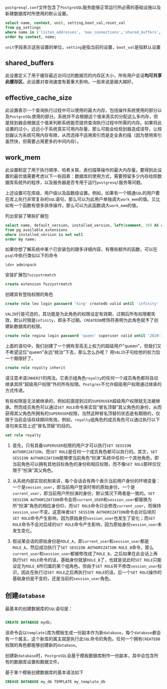 `postgresql.conf`文件包含了`PostgreSQL`服务能够正常运行所必需的基础设施以及新建数据库时所使用的默认设置。


```sql
select name, context, unit, setting,boot_val,reset_val
from pg_settings
where name in ('listen_addresses', 'max_connections','shared_buffers', 'effective_cache_size', 'work_mem', 'maintenance_work_mem')
order by context, name;
```

`unit`字段表示这些设置的单位，`setting`是指当前的设置，`boot_val`是指默认设置

## shared_buffers

此设置定义了用于缓存最近访问过的数据页的内存区大小，所有用户会话**均可共享此缓存区**。此设置对查询速度有着重大影响，一般来说是越大越好。

## effective_cache_size

此设置表示一个查询执行过程中可以使用的最大内存，包括操作系统使用的部分以及`PostgreSQL`使用的部分。系统并不会根据这个值来真实的分配这么多内存，但是规划器会根据这个值来判断系统能否提供查询执行过程中所需的内存。如果将此设置的过小，远远小于系统真实可用内存量，那么可能会给规划器造成误导，让规划器认为系统可用内存有限，从而选择不适用索引而是走全表扫描（因为使用索引虽然快，但需要占用更多的中间内存）。

## work_mem

此设置制定了用于执行顺序、哈希关联、表扫描等操作的最大内存量。要得到此设置的最优值需要考虑以下一些因素：数据库的使用方式，需要预留多少内存给除数据库系统外的程序，以及服务器是否专用于运行`postgresql`服务等问题。

上述设置可在库级、用户级以及函数级设置。例如，如果有一个精通`SQL`的用户要在库上执行非常复杂的`SQL`语句，那么可以为此用户单独调大`work_mem`的值。又比如有一个函数有很多排序操作，那么可以为此函数调大`work_mem`的值。

列出安装了哪些扩展包

```sql
select name, default_version, installed_version, left(comment, 30) AS comment
from pg_available_extensions
where installed_version is not null
order by name;
```

如果你想了解系统中某个已安装包的跟多详细内容，有哪些额外的函数，可以在`psql`中执行类似以下的命令

```
\dx+ adminpack
```

安装扩展包`fuzzystrmatch`

```sql
create extension fuzzystrmatch
```

创建具有登陆权限的角色

```sql
create role leo login password 'king' createdb valid until 'infinity'
```
`VALID`行是可选的，其功能是为此角色的权限设定有效期，过期后所有权限都失效，默认时限是`infinity`，即永不过期。`CREATEDB`修饰符表明为此角色赋予了创建新数据库的权限。

```sql
create role regina login password 'queen' superuser valid until '2020-1-1 00:00'
```
上面的语句中，我们创建了一个拥有至高无上权力的超级用户"queen"，但我们又不希望这位"queen"永远”统治”下去，那么怎么办呢？ 用`VALID`子句给他的权力加一个期限好了。


```sql
create role royalty inherit
```
请注意术语`INHERIT`的用法。它表示组角色`royalty`的任何一个成员角色都将自动继承其除“超级用户权限”外的所有权限。`Postgres`不允许超级用户权限通过继承的方式传递。

有些权限是无法被继承的，例如前面提到过的`SUPERUSER`超级用户权限就无法被继承。然而成员角色可以通过`SET ROLE`命令来实现“冒名顶替”其父角色的身份，从而获得其父角色所拥有的`SUPERUSER`权限，当然这种冒名顶替的状态是有期限的，仅限于当前会话存续期间有效。例如，`royalty`组角色的成员角色可以通过执行以下语句来实现上述“冒名顶替”的目的。

```sql
set role royalty
```

1. 首先，只有具备`SUPERUSER`权限的用户才可以执行`SET SESSION AUTHORIZATION`，而`SET ROLE`是任何一个成员角色都可以执行的。其次，`SET SESSION AUTHORIZATION`能够使当前角色“扮演”系统中任何一个其他角色，即当前角色可以拥有其他目标角色的身份和相应权限，而不像`SET ROLE`那样仅仅限于“扮演”其父角色。

2. 从系统内部实现机制来讲，每个会话会有两个表示当前用户身份的环境变量：一个是`session_user`，即当前用户登录时带的原始身份，一个是`current_user`，即当前用户所扮演的身份，默认情况下两者是一致的。`SET SESSION AUTHORIZATION`命令会将`current_USER`和`session_user`都替换为所“扮演”角色的相应身份ID，而`SET ROLE`命令只会修改`current_user`，而保持`session_user`不变。这意味者`SET SESSION AUTHORIZATION`命令会对后续的`SET ROLE`命令产生影响，因为原始身份`session_user`也发生了变化；而`SET ROLE`命令不会对后续的`SET ROLE`命令产生影响，因为原始身份`session_user`未发生变化。

3. 假设某会话的原始身份是`ROLE_A`，即`current_user`和`session_user`都是`ROLE_A`，然后成功执行了`SET SESSION AUTHORIZATION ROLE_B`命令，那么`current_user`和`session_user`都被修改成了`ROLE_B`，之后如果在此会话上再执行`SET ROLE`命令的话，基础身份就是`ROLE_B`了，也就是说此时`SET ROLE`只能设定为`ROLE_B`所归属的某个组角色。但由于`SET ROLE`并不修改`session_user`标识，因此在执行过`SET ROLE`之后再执行`SET ROLE`的话，后一个`SET ROLE`操作的基础身份是不变的，还是当前的`session_user`角色。

## 创建`database`

最基本的创建数据库的`SQL`语句是：

```sql

CREATE DATABASE mydb;
```

该命令会以`template1`库为模板生成一份副本作为新`database`，每个`database`都会有一个属主，这个新库的属主就是执行此`SQL`命令的角色。任何一个拥有`CREATEDB`权限的角色都能够创建新的`database`。

创建新`database`时，`PostgreSQL`会基于模板数据库制作一份副本，其中会包含所有的数据库设置和数据文件。

基于某个模板创建数据库的基本语法如下

```sql
CREAtE DATABASE my_db TEMPLATE my_template_db
```
